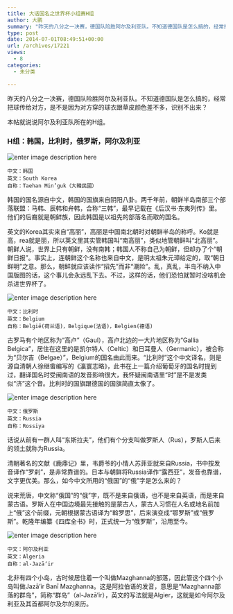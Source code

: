 ```yaml
---
title: 大话国名之世界杯小组赛H组
author: 大鹏
summary: "昨天的八分之一决赛，德国队险胜阿尔及利亚队。不知道德国队是怎么搞的，经常把球传给对方，是不是因为对方穿的球衣跟草皮颜色差不多，识别不出来？"
type: post
date: 2014-07-01T08:49:51+00:00
url: /archives/17221
views:
  - 8
categories:
  - 未分类

---
```

昨天的八分之一决赛，德国队险胜阿尔及利亚队。不知道德国队是怎么搞的，经常把球传给对方，是不是因为对方穿的球衣跟草皮颜色差不多，识别不出来？

本帖就说说阿尔及利亚队所在的H组。

### H组：韩国，比利时，俄罗斯，阿尔及利亚

![enter image description here][1]

    中文：韩国
    英文：South Korea
    自称：Taehan Min’guk（大韓民國）
    

韩国的国名源自中文，韩国的国旗来自阴阳八卦。两千年前，朝鲜半岛南部三个部落联盟：马韩、辰韩和弁韩，合称“三韩”，最早记载在《后汉书·东夷列传》里。他们的后裔就是朝鲜族，因此韩国是以祖先的部落名而取的国名。

英文的Korea其实来自“高丽”，高丽是中国南北朝时对朝鲜半岛的称呼。Ko就是高，rea就是丽，所以英文里其实管韩国叫“南高丽”，类似地管朝鲜叫“北高丽”。朝鲜人说，世界上只有朝鲜，没有南韩；韩国人不称自己为朝鲜，但却办了个“朝鲜日报”。事实上，连朝鲜这个名称也来自中文，是明太祖朱元璋给定的，取“朝日鲜明”之意。那么，朝鲜就应该读作“招先”而非“潮险”。乱，真乱，半岛不纳入中国版图的话，这个事儿会永远乱下去。不过，这样的话，他们恐怕就暂时没啥机会杀进世界杯了。

![enter image description here][2]

    中文：比利时
    英文：Belgium
    自称：België(荷兰语)，Belgique(法语)，Belgien(德语)
    

古罗马有个地区称为“高卢”（Gaul），高卢北边的一大片地区称为“Gallia Belgica”，居住在这里的是凯尔特人（Celtic）和日耳曼人（Germanic），被合称为“贝尔吉（Belgae）”，Belgium的国名由此而来。“比利时”这个中文译名，则是源自清朝人徐继畬编写的《瀛寰志略》，此书在上一篇介绍葡萄牙的国名时提到过，翻译国名时受闽南语的发音影响很大，我怀疑闽南语里“时”是不是发类似“济”这个音。比利时的国旗跟德国的国旗简直太像了。

![enter image description here][3]

    中文：俄罗斯  
    英文：Russia
    自称：Rossiya
    

话说从前有一群人叫“东斯拉夫”，他们有个分支叫做罗斯人（Rus），罗斯人后来的领土就称为Russia。

清朝著名的文献《鹿鼎记》里，韦爵爷的小情人苏菲亚就来自Russia，书中按发音译作“罗刹”，是非常靠谱的。日本与朝鲜将Russia译作“露西亚”，发音也靠谱，文字更优美。那么，如今中文所用的“俄国”的“俄”字是怎么来的？

说来荒唐，中文称“俄国”的“俄”字，既不是来自俄语，也不是来自英语，而是来自蒙古语。罗斯人在中国边境最先接触的是蒙古人，蒙古人习惯在人名或地名前加上“俄”这个前缀，元朝根据蒙古语译为“斡罗思”，后来演变成“鄂罗斯”或“俄罗斯”。乾隆年编纂《四库全书》时，正式统一为“俄罗斯”，沿用至今。

![enter image description here][4]

    中文：阿尔及利亚
    英文：Algeria
    自称：al-Jazāʼir
    

北非有四个小岛，古时候居住着一个叫做Mazghanna的部落，因此管这个四个小岛叫做Jazā&#8217;ir Banī Mazghanna。这是阿拉伯语的发音，意思是“Mazghanna部落的群岛”，简称“群岛”（al-Jazā&#8217;ir），英文的写法就是Algier，这就是如今阿尔及利亚及其首都阿尔及尔的来历。

 [1]: http://upload.wikimedia.org/wikipedia/commons/thumb/0/09/Flag_of_South_Korea.svg/125px-Flag_of_South_Korea.svg.png
 [2]: http://upload.wikimedia.org/wikipedia/commons/thumb/6/65/Flag_of_Belgium.svg/125px-Flag_of_Belgium.svg.png
 [3]: http://upload.wikimedia.org/wikipedia/commons/thumb/f/f3/Flag_of_Russia.svg/125px-Flag_of_Russia.svg.png
 [4]: http://upload.wikimedia.org/wikipedia/commons/thumb/7/77/Flag_of_Algeria.svg/125px-Flag_of_Algeria.svg.png
